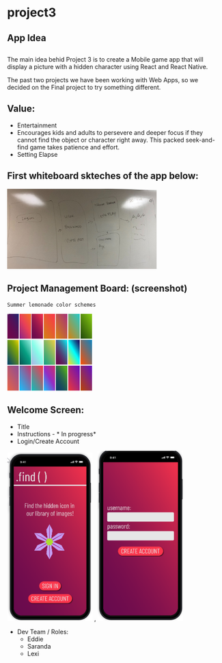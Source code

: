 # project3

## App Idea <h2>

The main idea behid Project 3 is to create a Mobile game app that will display a picture with a hidden character using React and React Native.

The past two projects we have been working with Web Apps, so we decided on the Final project to try something different.

## Value:
* Entertainment
* Encourages kids and adults to persevere and deeper focus if they cannot find the object or character right away. This packed seek-and-find game takes patience and effort.
* Setting Elapse 


## First whiteboard skteches of the app below: 

<img src="images/sketch.jpg" width="350">






## Project Management Board: (screenshot)
    Summer lemonade color schemes

<img src="images/gardients.png" width="200">



## Welcome Screen:
* Title
* Instructions - * In progress* 
* Login/Create Account

<img src="images/welcome.png" width="200"> , <img src="images/create.png" width="200"> 


* Dev Team / Roles: 
   * Eddie
   * Saranda
  *  Lexi
